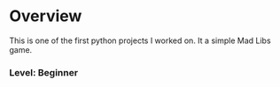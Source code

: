 # Overview

This is one of the first python projects I worked on. It a simple Mad Libs game.

### Level: Beginner

